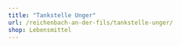 ```yaml
---
title: "Tankstelle Unger"
url: /reichenbach-an-der-fils/tankstelle-unger/
shop: Lebensmittel
---
```

